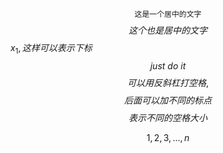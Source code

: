 $$\texttt{这是一个居中的文字}$$
$$这个也是居中的文字$$
$x_1, 这样可以表示下标$
$$just\ do\ it$$
$$可以用反斜杠打空格,$$$$后面可以加不同的标点$$$$表示不同的空格大小$$

$$
1,\, 2,\,3,\,\dots,\,n
$$
